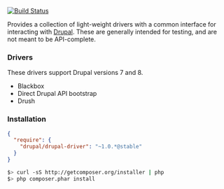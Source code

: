 [![Build Status](https://travis-ci.org/jhedstrom/DrupalDriver.svg?branch=master)](https://travis-ci.org/jhedstrom/DrupalDriver)

Provides a collection of light-weight drivers with a common interface for interacting with [Drupal](http://drupal.org). These are generally intended for testing, and are not meant to be API-complete.

### Drivers

These drivers support Drupal versions 7 and 8.

* Blackbox
* Direct Drupal API bootstrap
* Drush

### Installation

``` json
{
  "require": {
    "drupal/drupal-driver": "~1.0.*@stable"
  }
}
```

``` bash
$> curl -sS http://getcomposer.org/installer | php
$> php composer.phar install
```
